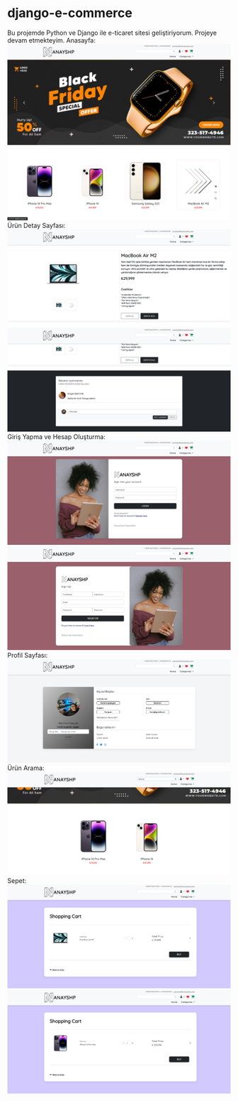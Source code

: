 # django-e-commerce
Bu projemde Python ve Django ile e-ticaret sitesi geliştiriyorum. Projeye devam etmekteyim.
Anasayfa:
![Preview](https://github.com/batuhanyasayan/django-e-commerce/blob/main/screenshots/homepage-1.png)
![Preview](https://github.com/batuhanyasayan/django-e-commerce/blob/main/screenshots/homepage-2.png)
Ürün Detay Sayfası:
![Preview](https://github.com/batuhanyasayan/django-e-commerce/blob/main/screenshots/detail-1.png)
![Preview](https://github.com/batuhanyasayan/django-e-commerce/blob/main/screenshots/detail-2.png)
Giriş Yapma ve Hesap Oluşturma:
![Preview](https://github.com/batuhanyasayan/django-e-commerce/blob/main/screenshots/login.png)
![Preview](https://github.com/batuhanyasayan/django-e-commerce/blob/main/screenshots/register.png)
Profil Sayfası:
![Preview](https://github.com/batuhanyasayan/django-e-commerce/blob/main/screenshots/profile.png)
Ürün Arama:
![Preview](https://github.com/batuhanyasayan/django-e-commerce/blob/main/screenshots/search.png)
Sepet:
![Preview](https://github.com/batuhanyasayan/django-e-commerce/blob/main/screenshots/cart-1.png)
![Preview](https://github.com/batuhanyasayan/django-e-commerce/blob/main/screenshots/cart-2.png)
